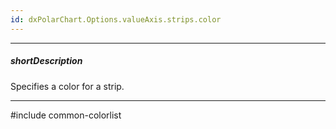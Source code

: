 ```yaml
---
id: dxPolarChart.Options.valueAxis.strips.color
---
```

---
##### shortDescription
Specifies a color for a strip.

---
#include common-colorlist